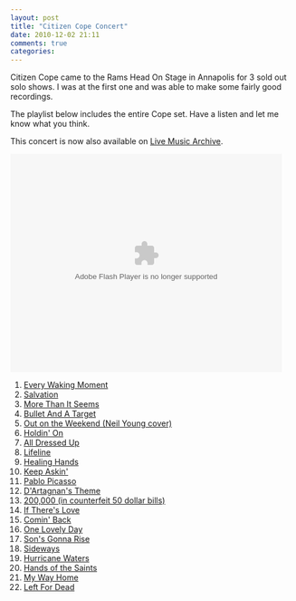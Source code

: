 ```yaml
---
layout: post
title: "Citizen Cope Concert"
date: 2010-12-02 21:11
comments: true
categories: 
---
```

Citizen Cope came to the Rams Head On Stage in Annapolis for 3 sold out solo shows.  I was at the first one and was able to make some fairly good recordings.

The playlist below includes the entire Cope set.  Have a listen and let me know what you think.

This concert is now also available on [Live Music Archive](http://www.archive.org/details/CitizenCope-LiveAtRamsHeadOnStage-26Nov2010).

<object width="480" height="385"><param name="movie" value="http://www.youtube.com/p/BFA9AD670D22F8CF?hl=en_US&amp;fs=1"><param name="allowFullScreen" value="true"><param name="allowscriptaccess" value="always"><embed src="http://www.youtube.com/p/BFA9AD670D22F8CF?hl=en_US&amp;fs=1" type="application/x-shockwave-flash" allowscriptaccess="always" allowfullscreen="true" width="480" height="385"></embed></object>

1. [Every Waking Moment](http://www.youtube.com/watch?v=CkCmd9Q8UMg)
1. [Salvation](http://www.youtube.com/watch?v=ka9vdrXATt4)
1. [More Than It Seems](http://www.youtube.com/watch?v=-acD44WayGE)
1. [Bullet And A Target](http://www.youtube.com/watch?v=R2SVcBRIuoo)
1. [Out on the Weekend (Neil Young cover)](http://www.youtube.com/watch?v=cMvpUNQ9sHo)
1. [Holdin' On](http://www.youtube.com/watch?v=JAWyAUbjuGA)
1. [All Dressed Up](http://www.youtube.com/watch?v=U-cQNWG6KRY)
1. [Lifeline](http://www.youtube.com/watch?v=nmHubW0xt3M)
1. [Healing Hands](http://www.youtube.com/watch?v=MoLXeIvsFag)
1. [Keep Askin'](http://www.youtube.com/watch?v=bQw97HbKiZA)
1. [Pablo Picasso](http://www.youtube.com/watch?v=IdcHdaCnHLg)
1. [D'Artagnan's Theme](http://www.youtube.com/watch?v=ASrQHQ367hg)
1. [200,000 (in counterfeit 50 dollar bills)](http://www.youtube.com/watch?v=GFaVnSLKGBY)
1. [If There's Love](http://www.youtube.com/watch?v=7d2_C-0DVuo)
1. [Comin' Back](http://www.youtube.com/watch?v=_HBFALRUiq8)
1. [One Lovely Day](http://www.youtube.com/watch?v=zcC3D7MZOUc)
1. [Son's Gonna Rise](http://www.youtube.com/watch?v=CeUeag43IR8)
1. [Sideways](http://www.youtube.com/watch?v=mWfW0Kgoqmc)
1. [Hurricane Waters](http://www.youtube.com/watch?v=Y3cqhOqq7hw)
1. [Hands of the Saints](http://www.youtube.com/watch?v=xetaamjGX24)
1. [My Way Home](http://www.youtube.com/watch?v=RtyNYbuyE_w)
1. [Left For Dead](http://www.youtube.com/watch?v=5_8GmyA4V6U)
